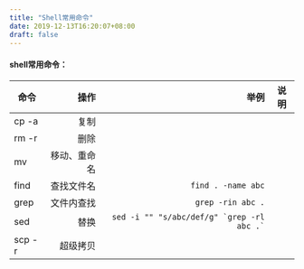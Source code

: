 ```yaml
---
title: "Shell常用命令"
date: 2019-12-13T16:20:07+08:00
draft: false
---
```


#### shell常用命令：
| 命令        | 操作   |  举例  |说明|
| --------   | -----:  | ----:  |---|
| cp -a     | 复制 |  ||
| rm -r        |  删除   |     ||
| mv        |    移动、重命名    |    ||
|find|查找文件名|`find . -name abc`||
|grep|文件内查找|`grep -rin abc .`||
|sed|替换|`` sed -i "" "s/abc/def/g" `grep -rl abc .` ``||
|scp -r|超级拷贝|||
